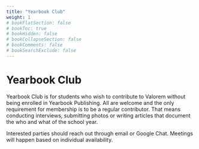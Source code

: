```yaml
---
title: "Yearbook Club"
weight: 1
# bookFlatSection: false
# bookToc: true
# bookHidden: false
# bookCollapseSection: false
# bookComments: false
# bookSearchExclude: false
---
```


# Yearbook Club

Yearbook Club is for students who wish to contribute to Valorem without being enrolled in Yearbook Publishing. All are welcome and the only requirement for membership is to be a regular contributor. That means conducting interviews, submitting photos or writing articles that document the who and what of the school year.

Interested parties should reach out through email or Google Chat. Meetings will happen based on individual availability.
